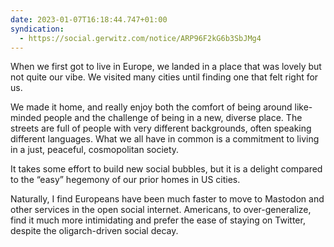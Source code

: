 ```yaml
---
date: 2023-01-07T16:18:44.747+01:00
syndication:
  - https://social.gerwitz.com/notice/ARP96F2kG6b3SbJMg4
---
```

When we first got to live in Europe, we landed in a place that was lovely but not quite our vibe. We visited many cities until finding one that felt right for us.
  
  We made it home, and really enjoy both the comfort of being around like-minded people and the challenge of being in a new, diverse place. The streets are full of people with very different backgrounds, often speaking different languages. What we all have in common is a commitment to living in a just, peaceful, cosmopolitan society.
  
  It takes some effort to build new social bubbles, but it is a delight compared to the “easy” hegemony of our prior homes in US cities.
  
  Naturally, I find Europeans have been much faster to move to Mastodon and other services in the open social internet. Americans, to over-generalize, find it much more intimidating and prefer the ease of staying on Twitter, despite the oligarch-driven social decay.
